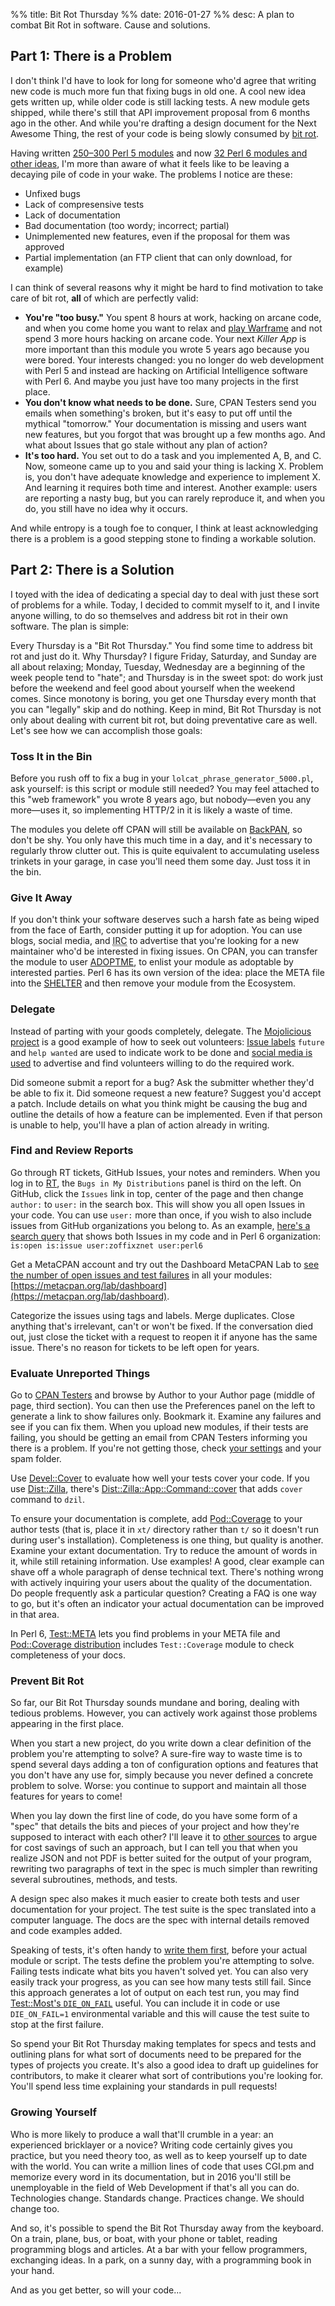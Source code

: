 %% title: Bit Rot Thursday
%% date: 2016-01-27
%% desc: A plan to combat Bit Rot in software. Cause and solutions.

## Part 1: There is a Problem

I don't think I'd have to look for long for someone who'd agree that writing new code is much more fun that fixing bugs in old one. A cool new idea gets written up, while older code is still lacking tests. A new module gets shipped, while there's still that API improvement proposal from 6 months ago in the other. And while you're drafting a design document for the Next Awesome Thing, the rest of your code is being slowly consumed by [bit rot](https://en.wikipedia.org/wiki/Software_rot).

Having written [250–300 Perl 5 modules](http://backpan.perl.org/authors/id/Z/ZO/ZOFFIX/) and now [32 Perl 6 modules and other ideas](https://github.com/search?utf8=%E2%9C%93&q=user%3Azoffixznet+perl6&type=Repositories&ref=searchresults), I'm more than aware of what it feels like to be leaving a decaying pile of code in your wake. The problems I notice are these:

* Unfixed bugs
* Lack of compresensive tests
* Lack of documentation
* Bad documentation (too wordy; incorrect; partial)
* Unimplemented new features, even if the proposal for them was approved
* Partial implementation (an FTP client that can only download, for example)

I can think of several reasons why it might be hard to find motivation to take care of bit rot, **all** of which are perfectly valid:

* **You're "too busy."** You spent 8 hours at work, hacking on arcane code, and when you come home you want to relax and [play Warframe](http://warframe.com/) and not spend 3 more hours hacking on arcane code. Your next *Killer App* is more important than this module you wrote 5 years ago because you were bored. Your interests changed: you no longer do web development with Perl 5 and instead are hacking on Artificial Intelligence software with Perl 6. And maybe you just have too many projects in the first place.
* **You don't know what needs to be done.** Sure, CPAN Testers send you emails when something's broken, but it's easy to put off until the mythical "tomorrow." Your documentation is missing and users want new features, but you forgot that was brought up a few months ago. And what about Issues that go stale without any plan of action?
* **It's too hard.** You set out to do a task and you implemented A, B, and C. Now, someone came up to you and said your thing is lacking X. Problem is, you don't have adequate knowledge and experience to implement X. And learning it requires both time and interest. Another example: users are reporting a nasty bug, but you can rarely reproduce it, and when you do, you still have no idea why it occurs.

And while entropy is a tough foe to conquer, I think at least acknowledging there is a problem is a good stepping stone to finding a workable solution.

## Part 2: There is a Solution

I toyed with the idea of dedicating a special day to deal with just these sort of problems for a while. Today, I decided to commit myself to it, and I invite anyone willing, to do so themselves and address bit rot in their own software. The plan is simple:

Every Thursday is a "Bit Rot Thursday." You find some time to address bit rot and just do it. Why Thursday? I figure Friday, Saturday, and Sunday are all about relaxing; Monday, Tuesday, Wednesday are a beginning of the week people tend to "hate"; and Thursday is in the sweet spot: do work just before the weekend and feel good about yourself when the weekend comes. Since monotony is boring, you get one Thursday every month that you can "legally" skip and do nothing. Keep in mind, Bit Rot Thursday is not only about dealing with current bit rot, but doing preventative care as well. Let's see how we can accomplish those goals:

### Toss It in the Bin

Before you rush off to fix a bug in your `lolcat_phrase_generator_5000.pl`, ask yourself: is this script or module still needed? You may feel attached to this "web framework" you wrote 8 years ago, but nobody—even you any more—uses it, so implementing HTTP/2 in it is likely a waste of time.

The modules you delete off CPAN will still be available on [BackPAN](http://backpan.perl.org/), so don't be shy. You only have this much time in a day, and it's necessary to regularly throw clutter out. This is quite equivalent to accumulating useless trinkets in your garage, in case you'll need them some day. Just toss it in the bin.

### Give It Away

If you don't think your software deserves such a harsh fate as being wiped from the face of Earth, consider putting it up for adoption. You can use blogs, social media, and <abbr style="border-bottom: 1px dotted #666" title="Internet Relay Chat">IRC</abbr> to advertise that you're looking for a new maintainer who'd be interested in fixing issues. On CPAN, you can transfer the module to user [ADOPTME](https://metacpan.org/author/ADOPTME), to enlist your module as adoptable by interested parties. Perl 6 has its own version of the idea: place the META file into the [SHELTER](https://github.com/perl6/mu/tree/master/misc/SHELTER) and then remove your module from the Ecosystem.

### Delegate

Instead of parting with your goods completely, delegate. The [Mojolicious project](http://mojolicious.org/) is a good example of how to seek out volunteers: [Issue labels](https://github.com/kraih/mojo/issues?utf8=%E2%9C%93&q=is%3Aissue+label%3Afuture+) `future` and `help wanted` are used to indicate work to be done and [social media is used](https://twitter.com/kraih/status/671414334346665986) to advertise and find volunteers willing to do the required work.

Did someone submit a report for a bug? Ask the submitter whether they'd be able to fix it. Did someone request a new feature? Suggest you'd accept a patch. Include details on what you think might be causing the bug and outline the details of how a feature can be implemented. Even if that person is unable to help, you'll have a plan of action already in writing.

### Find and Review Reports

Go through RT tickets, GitHub Issues, your notes and reminders. When you log in to [RT](https://rt.cpan.org/), the `Bugs in My Distributions` panel is third on the left. On GitHub, click the `Issues` link in top, center of the page and then change `author:` to `user:` in the search box. This will show you all open Issues in your code. You can use `user:` more than once, if you wish to also include issues from GitHub organizations you belong to. As an example, [here's a search query](https://github.com/issues?utf8=%E2%9C%93&q=is%3Aopen+is%3Aissue+user%3Azoffixznet+user%3Aperl6+) that shows both Issues in my code and in Perl 6 organization: `is:open is:issue user:zoffixznet user:perl6`

Get a MetaCPAN account and try out the Dashboard MetaCPAN Lab to [see the number of open issues and test failures](http://i.imgur.com/P5WBJWE.png) in all your modules: [https://metacpan.org/lab/dashboard](https://metacpan.org/lab/dashboard).

Categorize the issues using tags and labels. Merge duplicates. Close anything that's irrelevant, can't or won't be fixed. If the conversation died out, just close the ticket with a request to reopen it if anyone has the same issue. There's no reason for tickets to be left open for years.

### Evaluate Unreported Things

Go to [CPAN Testers](http://www.cpantesters.org/) and browse by Author to your Author page (middle of page, third section). You can then use the Preferences panel on the left to generate a link to show failures only. Bookmark it. Examine any failures and see if you can fix them. When you upload new modules, if their tests are failing, you should be getting an email from CPAN Testers informing you there is a problem. If you're not getting those, check [your settings](https://prefs.cpantesters.org/cgi-bin/pages.cgi?act=user-login) and your spam folder.

Use [Devel::Cover](https://metacpan.org/pod/Devel::Cover) to evaluate how well your tests cover your code. If you use [Dist::Zilla](https://metacpan.org/pod/Dist::Zilla), there's [Dist::Zilla::App::Command::cover](https://metacpan.org/pod/Dist::Zilla::App::Command::cover) that adds `cover` command to `dzil`.

To ensure your documentation is complete, add [Pod::Coverage](https://metacpan.org/pod/Pod::Coverage) to your author tests (that is, place it in `xt/` directory rather than `t/` so it doesn't run during user's installation). Completeness is one thing, but quality is another. Examine your extant documentation. Try to reduce the amount of words in it, while still retaining information. Use examples! A good, clear example can shave off a whole paragraph of dense technical text. There's nothing wrong with actively inquiring your users about the quality of the documentation. Do people frequently ask a particular question? Creating a FAQ is one way to go, but it's often an indicator your actual documentation can be improved in that area.

In Perl 6, [Test::META](http://modules.perl6.org/dist/Test::META) lets you find problems in your META file and [Pod::Coverage distribution](http://modules.perl6.org/dist/Pod::Coverage) includes `Test::Coverage` module to check completeness of your docs.

### Prevent Bit Rot

So far, our Bit Rot Thursday sounds mundane and boring, dealing with tedious problems. However, you can actively work against those problems appearing in the first place.

When you start a new project, do you write down a clear definition of the problem you're attempting to solve? A sure-fire way to waste time is to spend several days adding a ton of configuration options and features that you don't have any use for, simply because you never defined a concrete problem to solve. Worse: you continue to support and maintain all those features for years to come!

When you lay down the first line of code, do you have some form of a "spec" that details the bits and pieces of your project and how they're supposed to interact with each other? I'll leave it to [other sources](http://www.amazon.com/Code-Complete-Practical-Handbook-Construction/dp/0735619670/) to argue for cost savings of such an approach, but I can tell you that when you realize JSON and not PDF is better suited for the output of your program, rewriting two paragraphs of text in the spec is much simpler than rewriting several subroutines, methods, and tests.

A design spec also makes it much easier to create both tests and user documentation for your project. The test suite is the spec translated into a computer language. The docs are the spec with internal details removed and code examples added.

Speaking of tests, it's often handy to [write them first](https://en.wikipedia.org/wiki/Test-driven_development), before your actual module or script. The tests define the problem you're attempting to solve. Failing tests indicate what bits you haven't solved yet. You can also very easily track your progress, as you can see how many tests still fail. Since this approach generates a lot of output on each test run, you may find [Test::Most's `DIE_ON_FAIL`](https://metacpan.org/pod/Test::Most#DIE-OR-BAIL-ON-FAIL) useful. You can include it in code or use `DIE_ON_FAIL=1` environmental variable and this will cause the test suite to stop at the first failure.

So spend your Bit Rot Thursday making templates for specs and tests and outlining plans for what sort of documents need to be prepared for the types of projects you create. It's also a good idea to draft up guidelines for contributors, to make it clearer what sort of contributions you're looking for. You'll spend less time explaining your standards in pull requests!

### Growing Yourself

Who is more likely to produce a wall that'll crumble in a year: an experienced bricklayer or a novice? Writing code certainly gives you practice, but you need theory too, as well as to keep yourself up to date with the world. You can write a million lines of code that uses CGI.pm and memorize every word in its documentation, but in 2016 you'll still be unemployable in the field of Web Development if that's all you can do. Technologies change. Standards change. Practices change. We should change too.

And so, it's possible to spend the Bit Rot Thursday away from the keyboard. On a train, plane, bus, or boat, with your phone or tablet, reading programming blogs and articles. At a bar with your fellow programmers, exchanging ideas. In a park, on a sunny day, with a programming book in your hand.

And as you get better, so will your code...
